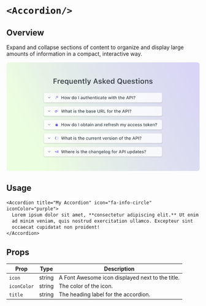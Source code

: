 # `<Accordion/>`

## Overview

Expand and collapse sections of content to organize and display large amounts of information in a compact, interactive way.

<img src="accordion.png" width="800" />

## Usage

```mdx
<Accordion title="My Accordion" icon="fa-info-circle" iconColor="purple">
  Lorem ipsum dolor sit amet, **consectetur adipiscing elit.** Ut enim
  ad minim veniam, quis nostrud exercitation ullamco. Excepteur sint
  occaecat cupidatat non proident!
</Accordion>
```

## Props

| Prop           | Type   | Description                                      |
| -------------- | ------ | -------------------------------------------------|
| `icon`         | string | A Font Awesome icon displayed next to the title. |
| `iconColor`    | string | The color of the icon.                           |
| `title`        | string | The heading label for the accordion.             |